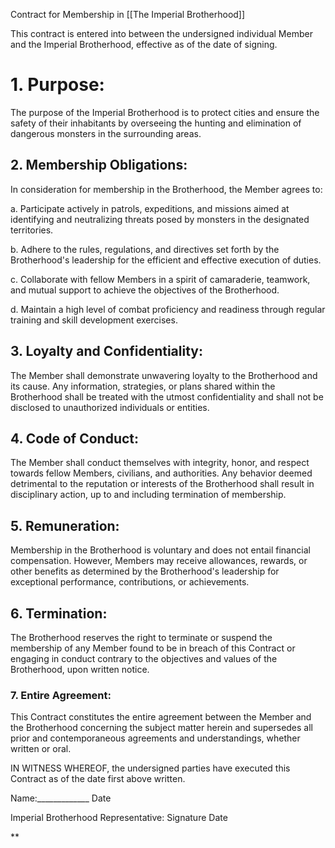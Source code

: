 
Contract for Membership in [[The Imperial Brotherhood]]


This contract is entered into between the undersigned individual Member and the Imperial Brotherhood, effective as of the date of signing.

# 1. Purpose:

The purpose of the Imperial Brotherhood is to protect cities and ensure the safety of their inhabitants by overseeing the hunting and elimination of dangerous monsters in the surrounding areas.

## 2. Membership Obligations:

In consideration for membership in the Brotherhood, the Member agrees to:

a. Participate actively in patrols, expeditions, and missions aimed at identifying and neutralizing threats posed by monsters in the designated territories.

b. Adhere to the rules, regulations, and directives set forth by the Brotherhood's leadership for the efficient and effective execution of duties.

c. Collaborate with fellow Members in a spirit of camaraderie, teamwork, and mutual support to achieve the objectives of the Brotherhood.

d. Maintain a high level of combat proficiency and readiness through regular training and skill development exercises.

## 3. Loyalty and Confidentiality:

The Member shall demonstrate unwavering loyalty to the Brotherhood and its cause. Any information, strategies, or plans shared within the Brotherhood shall be treated with the utmost confidentiality and shall not be disclosed to unauthorized individuals or entities.

## 4. Code of Conduct:

The Member shall conduct themselves with integrity, honor, and respect towards fellow Members, civilians, and authorities. Any behavior deemed detrimental to the reputation or interests of the Brotherhood shall result in disciplinary action, up to and including termination of membership.

## 5. Remuneration:

Membership in the Brotherhood is voluntary and does not entail financial compensation. However, Members may receive allowances, rewards, or other benefits as determined by the Brotherhood's leadership for exceptional performance, contributions, or achievements.

## 6. Termination:

The Brotherhood reserves the right to terminate or suspend the membership of any Member found to be in breach of this Contract or engaging in conduct contrary to the objectives and values of the Brotherhood, upon written notice.

### 7. Entire Agreement:

This Contract constitutes the entire agreement between the Member and the Brotherhood concerning the subject matter herein and supersedes all prior and contemporaneous agreements and understandings, whether written or oral.

  

IN WITNESS WHEREOF, the undersigned parties have executed this Contract as of the date first above written.


Name:_____________ Date

Imperial Brotherhood Representative: Signature Date

**